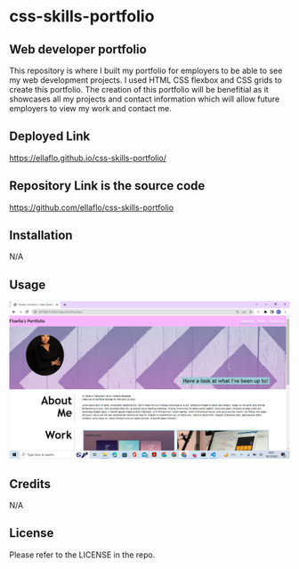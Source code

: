 # css-skills-portfolio

## Web developer portfolio

This repository is where I built my portfolio for employers to be able to see my web development projects. I used HTML CSS flexbox and CSS grids to create this portfolio. The creation of this portfolio will be benefitial as it showcases all my projects and contact information which will allow future employers to view my work and contact me.

## Deployed Link
https://ellaflo.github.io/css-skills-portfolio/

## Repository Link is the source code
https://github.com/ellaflo/css-skills-portfolio


## Installation
N/A

## Usage

![screenshopt of deployed link](images/Screenshot.png)

## Credits
N/A

## License
Please refer to the LICENSE in the repo.
